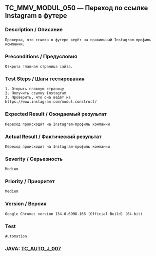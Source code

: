 ## TC_MMV_MODUL_050 — Переход по ссылке Instagram в футере

### Description / Описание
    Проверка, что ссылка в футере ведёт на правильный Instagram-профиль компании.

### Preconditions / Предусловия
    Открыта главная страница сайта.

### Test Steps / Шаги тестирования
    1. Открыть главную страницу
    2. Получить ссылку Instagram
    3. Проверить, что она ведёт на https://www.instagram.com/modul.construct/

### Expected Result / Ожидаемый результат
    Переход происходит на Instagram-профиль компании

### Actual Result / Фактический результат
    Переход происходит на Instagram-профиль компании

### Severity / Серьезность
    Medium

### Priority / Приоритет
    Medium

### Version / Версия
    Google Chrome: version 134.0.6998.166 (Official Build) (64-bit)

### Test
    Automation

### JAVA: [TC_AUTO_J_007](https://github.com/dema28/BreakToMake/blob/main/src/test/java/com/breaktomake/tests/MainPageTest.java)